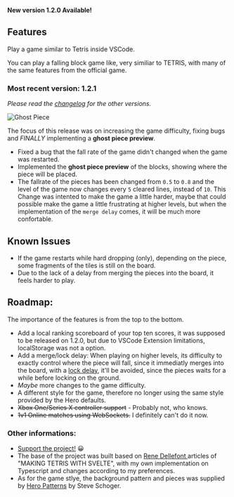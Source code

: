 **New version 1.2.0 Available!**

## Features
Play a game similar to Tetris inside VSCode.

You can play a falling block game like, very similiar to TETRIS, with many of the same features from the official game.

### Most recent version: 1.2.1
*Please read the [changelog](https://github.com/BrunoAlmeidaKotesky/vscode-tetriminos/blob/main/extension/CHANGELOG.md) for the other versions.*

![Ghost Piece](https://i.imgur.com/2h6QkBs.png)

The focus of this release was on increasing the game difficulty, fixing bugs and *FINALLY* implementing a **ghost piece preview**.

- Fixed a bug that the fall rate of the game didn't changed when the game was restarted.
- Implemented the **ghost piece preview** of the blocks, showing where the piece will be placed.
- The fallrate of the pieces has been changed from `0.5` to `0.8` and the level of the game now changes every `5` cleared lines, instead of `10`. This Change was intented to make the game a little harder, maybe that could possible make the game a little frustrating at higher levels, but when the implementation of the `merge delay` comes, it will be much more confortable.

## Known Issues
* If the game restarts while hard dropping (only), depending on the piece, some fragments of the tiles is still on the board.
* Due to the lack of a delay from merging the pieces into the board, it feels harder to play.

## Roadmap:
The importance of the features is from the top to the bottom.
- Add a local ranking scoreboard of your top ten scores, it was supposed to be released on 1.2.0, but due to VSCode Extension limitations, localStorage was not a option.
- Add a merge/lock delay: When playing on higher levels, its difficulty to exactly control where the piece will fall, since it immediatly merges into the board, with a [lock delay](https://tetris.fandom.com/wiki/Lock_delay#:~:text=Lock%20delay%20refers%20to%20how,as%20low%20as%20fifteen%20frames.), it'll be avoided, since the pieces waits for a while before locking on the ground.
- *Maybe* more changes to the game difficulty.
- A different style for the game, therefore no longer using the same style provided by the Hero defaults.
- ~~Xbox One/Series X controller support~~ - Probably not, who knows.
- ~~1v1 Online matches using WebSockets.~~ I definitely can't do it now.


### Other informations:
* [Support the project!](https://github.com/BrunoAlmeidaKotesky/vscode-tetriminos) 😀
* The base of the project was built based on [Rene Dellefont
](https://github.com/babycourageous/) articles of "MAKING TETRIS WITH SVELTE", with my own implementation on Typescript and changes according to my preferences.
* As for the game stlye, the background pattern and pieces was supplied by [Hero Patterns](https://heropatterns.com/) by Steve Schoger.